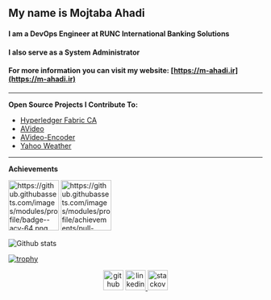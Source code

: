 ## My name is Mojtaba Ahadi
#### I am a DevOps Engineer at RUNC International Banking Solutions
#### I also serve as a System Administrator
#### For more information you can visit my website: [https://m-ahadi.ir](https://m-ahadi.ir) 

---


**Open Source Projects I Contribute To:**

- [Hyperledger Fabric CA](https://github.com/hyperledger/fabric-ca) 
- [AVideo](https://github.com/WWBN/AVideo) 
- [AVideo-Encoder](https://github.com/WWBN/AVideo-Encoder)
- [Yahoo Weather](https://github.com/M-Ahadi/yahoo_weather)

---
**Achievements**
<div>
<img src='https://github.githubassets.com/images/modules/profile/badge--acv-64.png?raw=true' alt='https://github.githubassets.com/images/modules/profile/badge--acv-64.png' height='100' >
<img src='https://github.githubassets.com/images/modules/profile/achievements/pull-shark-default.png?raw=true' alt='https://github.githubassets.com/images/modules/profile/achievements/pull-shark-default.png' height='100' >
</div>


<div>
  
![Github stats](https://github-readme-stats.vercel.app/api?username=m-ahadi&show_icons=true)
 </div>
 
 
 <div>
  
[![trophy](https://github-profile-trophy.vercel.app/?username=m-ahadi&column=3&margin-w=15&margin-h=15)](https://github.com/ryo-ma/github-profile-trophy)
  
</div>
<div align="center">
  <a href="https://github.com/m-ahadi"> <img src='https://cdn.jsdelivr.net/npm/simple-icons@3.0.1/icons/github.svg' alt='github' height='40' ></a>  
  <a href="https://www.linkedin.com/in/mojtabaahadi/"><img src='https://cdn.jsdelivr.net/npm/simple-icons@3.0.1/icons/linkedin.svg' alt='linkedin' height='40'> </a>
  <a href="https://stackoverflow.com/users/10940011/mojtaba-ahadi/"><img src='https://user-images.githubusercontent.com/37385157/122663224-157d9b00-d1ae-11eb-8af0-1d7f6b8cf82a.png' alt='stackoverflow' height='40'> </a>
  
</div>
